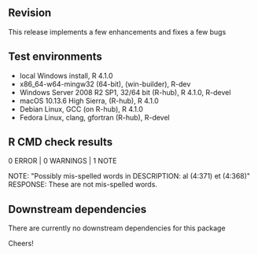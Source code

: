 ## Revision
This release implements a few enhancements and fixes a few bugs

## Test environments
* local Windows install, R 4.1.0
* x86_64-w64-mingw32 (64-bit), (win-builder), R-dev
* Windows Server 2008 R2 SP1, 32/64 bit (R-hub), R 4.1.0, R-devel
* macOS 10.13.6 High Sierra, (R-hub), R 4.1.0
* Debian Linux, GCC (on R-hub), R 4.1.0
* Fedora Linux, clang, gfortran (R-hub), R-devel

## R CMD check results
0 ERROR | 0 WARNINGS | 1 NOTE

NOTE: "Possibly mis-spelled words in DESCRIPTION: al (4:371) et (4:368)"
RESPONSE: These are not mis-spelled words.

## Downstream dependencies
There are currently no downstream dependencies for this package

Cheers!